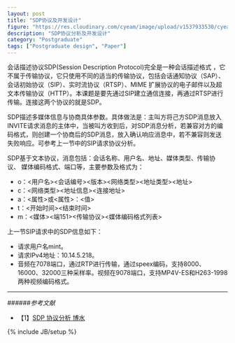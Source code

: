 ```yaml
---
layout: post
title: "SDP协议及开发设计"
figure: "https://res.cloudinary.com/cyeam/image/upload/v1537933530/cyeam/c168.png"
description: "SDP协议分析及开发设计"
category: "Postgraduate"
tags: ["Postgraduate design", "Paper"]
---
```


会话描述协议SDP(Session Description Protocol)完全是一种会话描述格式 ，它不属于传输协议，它只使用不同的适当的传输协议，包括会话通知协议（SAP）、会话初始协议（SIP）、实时流协议（RTSP）、MIME 扩展协议的电子邮件以及超文本传输协议（HTTP）。本课题是要先通过SIP建立通信连接，再通过RTSP进行传输。连接这两个协议的就是SDP。

SDP描述多媒体信息与协商具体参数。具体做法是：主叫方将己方SDP消息放入INVITE请求消息的主体中，当被叫方收到后，对SDP消息分析，若兼容对方的编码格式，则创建一个协商后的SDP消息，放入确认响应消息中，若不兼容则发送失败响应。可参考上一节中的SIP请求协议分析。

SDP基于文本协议，消息包括：会话名称、用户名、地址、媒体类型、传输协议、
媒体编码格式、端口等，主要参数及格式为：

+ o：<用户名><会话编号><版本><网络类型><地址类型><地址>
+ c：<网络类型><地址信息><连接地址>
+ a：<属性>或<属性>：<值>
+ t：<开始时间><结束时间>
+ m：<媒体><端151><传输协议><媒体编码格式列表>

上一节SIP请求中的SDP信息如下：

+ 请求用户名mint。
+ 请求IPv4地址：10.14.5.218。
+ 音频在7078端口，通过RTP进行传输，通过speex编码，支持8000、16000、32000三种采样率。视频在9078端口，支持MP4V-ES和H263-1998两种视频编码格式。

---

######*参考文献*
+ 【1】[SDP 协议分析 博水](http://www.cnblogs.com/qingquan/archive/2011/08/02/2125585.html)


{% include JB/setup %}
